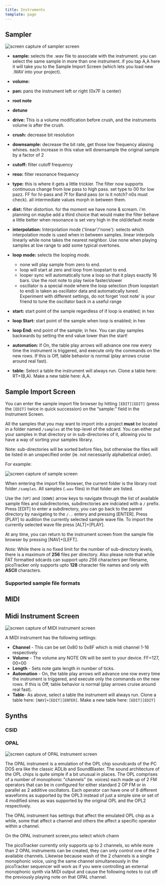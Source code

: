 ```yaml
---
title: Instruments
template: page
---
```


## Sampler

![screen capture of sampler screen](/image/sample-screen-small.png)

- **sample:** selects the .wav file to associate with the instrument. you can select the same sample in more than one instrument. if you tap A,A here it will take you to the Sample Import Screen (which lets you load new .WAV into your project).
- **volume:**
- **pan:** pans the instrument left or right (0x7F is center)
- **root note**
- **detune**
- **drive:** This is a volume modification before crush, and the instruments volume is after the crush.
- **crush:** decrease bit resolution
- **downsample:** decrease the bit rate, get those low frequency aliasing whines. each increase in this value will downsample the original sample by a factor of 2
- **cutoff:** filter cutoff frequency
- **reso:** filter resonance frequency
- **type:** this is where it gets a little trickier. The filter now supports continuous change from low pass to high pass. set type to 00 for low pazz. FF for hi-pass and 7f for Band pass (or is it notch? n0s must check). all intermediate values morph in between them.
- **dist:** filter distortion. for the moment we have none & scream. i'm planning on maybe add a third choice that would make the filter behave a little better when resonance is set very high in the old/default mode

- **interpolation:** Interpolation mode ('linear'/'none'): selects which interpolation mode is used when in between samples. linear interpols linearly while none takes the nearest neighbor. Use none when playing samples at low range to add some typical overtones.
- **loop mode:** selects the looping mode.
  - none will play sample from zero to end.
  - loop will start at zero and loop from loopstart to end.
  - looper sync will automatically tune a loop so that it plays exactly 16 bars. Use the root note to play twice faster/slower
  - oscillator is a special mode where the loop selection (from loopstart to end) is taken as oscillator data and automatically tuned. Experiment with different settings, do not forget 'root note' is your friend to tune the oscillator back in a useful range
- **start:** start point of the sample regardless of if loop is enabled; in hex
- **loop Start:** start point of the sample when loop is enabled; in hex
- **loop End:** end point of the sample; in hex. You can play samples backwards by setting the end value lower than the start!
- **automation:** If On, the table play arrows will advance one row every time the instrument is triggered, and execute only the commands on the new rows. If this is Off, table behavior is normal (play arrows cruise around real fast).
- **table:** Select a table the instrument will always run. Clone a table here: RT+(B,A). Make a new table here: A,A.


## Sample Import Screen

You can enter the sample import file browser by hitting `[EDIT][EDIT]` (press the `[EDIT]` twice in quick succession) on the “sample:” field in the Instrument Screen.

All the samples that you may want to import into a project **must** be located in a folder named `/samples` at the top-level of the sdcard. You can either put your samples in that directory or in sub-directories of it, allowing you to have a way of sorting your samples library. 

Note: sub-directories will be sorted before files, but otherwise the files will be listed in an unspecified order (ie. not necessarily alphabetical order).

For example:

![screen capture of sample screen](/image/browser-files-screen-small.png)

When entering the import file browser, the current folder is the library root folder `/samples`. All samples (`.wav` files) in that folder are listed.

Use the `[UP]` and `[DOWN]` arrow keys to navigate through the list of available sample files and subdirectories, subdirectories are indciated with a `/` prefix. Press [EDIT] to enter a subdirectory, you can go back to the parent directory by navigating to the `/..` entery and pressing [ENTER]. Press [PLAY] to audition the currently selected sample wave file. To import the currently selected wave file press [ALT]+[PLAY]. 

At any time, you can return to the instrument screen from the sample file browser by pressing [NAV]+[LEFT].

*Note:* While there is no fixed limit for the number of sub-directory levels, there is a maximum of **256** files per directory. Also please note that while FAT formatted sdcards can support upto *256* characters per filename, picoTracker only supports upto **128** character file names and only with **ASCII** characters.


### Supported sample file formats

## MIDI

## Midi Instrument Screen

![screen capture of MIDI instrument screen](/image/midi-screen-small.png)

A MIDI instrument has the following settings:

- **Channel** - This can be set 0x80 to 0x8F which is midi channel 1-16 respectively
- **Volume** - The volume any NOTE ON will be sent to your device. FF=127, 00=00
- **Length** - Sets note gate length in number of ticks.
- **Automation** - On, the table play arrows will advance one row every time the instrument is triggered, and execute only the commands on the new rows. If this is Off, table behavior is normal (play arrows cruise around real fast).
- **Table**- As above, select a table the instrument will always run. Clone a table here: `[NAV]+[EDIT][ENTER]`. Make a new table here: `[EDIT][EDIT]`


## Synths

### CSID

### OPAL

![screen capture of OPAL instrument screen](/image/opal-screen-small.png)

The OPAL instrument is a emulation of the OPL chip soundcards of the PC DOS era like the classic ADLib and SoundBlaster. The sound architecture of the OPL chips is quite simple if a bit unusual in places. The OPL comprises of a number of monophonic "channels" (ie. voices) each made up of 2 FM operators that can be in configured for either standard 2 OP FM or in parallel as 2 additive oscillators. Each operator can have one of 8 different waveforms as supported by the OPL3 instead of just a simple sine or set of 4 modified sines as was supported by the original OPL and the OPL2 respectively.

The OPAL instrument has settings that affect the emulated OPL chip as a while, some that affect a channel and others the affect a specific operator within a channel.

On the OPAL instrument screen,you select which chann

The picoTracker currently only supports up to 2 channels, so while more than 2 OPAL instruments can be created, they can only control one of the 2 available channels. Likewise because wash of the 2 channels is a single monophonic voice, using the same channel simultaneously in the picoTracker sequencer will work as if you were controlling an external monophonic synth via MIDI output and cause the following notes to cut off the previously playing note on that OPAL channel.